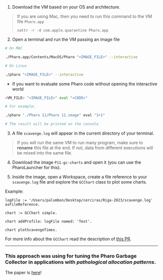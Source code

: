 1. Download the VM based on your OS and architecture.

> If you are using Mac, then you need to run this command to the VM file `Pharo.app`
> 
> `xattr -r -d com.apple.quarantine Pharo.app`

2. Open a terminal and run the VM passing an image file

```bash
# On MAC

./Pharo.app/Contents/MacOS/Pharo "<IMAGE_FILE>" --interactive

# On Linux

./pharo "<IMAGE_FILE>" --interactive
```

  - If you want to evaluate some Pharo code without opening the interactive world

```bash
<VM_FILE> "<IMAGE_FILE>" eval "<CODE>"

# For example:

./pharo "./Pharo 11/Pharo 11.image" eval "1+1"

# The result will be printed on the console
```

3. A file `scavenge.log` will appear in the current directory of your terminal.

> If you will run the same VM to run many program, make sure to **rename** this file at the end.
> If not, data from different executions will be mixed into the same file.

4. Download the image `P11-gc-charts` and open it (you can use the PharoLauncher for this).

5. Inside the image, open a Workspace, create a file reference to your `scavenge.log` file and explore the `GCChart` class to plot some charts.

Example:
```st
logFile := '/Users/palumbon/Desktop/cerciras/Riga-2023/scavenge.log' asFileReference.

chart := GCChart simple.

chart addProfile: logFile named: 'Test'.

chart plotScavengeTimes.
```

For more info about the `GCChart` read the description of [this PR](https://github.com/tesonep/benchy/pull/23).

-------------

### This approach was using for tuning the Pharo Garbage Collector in applications with _pathological allocation patterns_.
The paper is [here](https://github.com/ESUG/esug.github.io/blob/source/2023-Conference/iwst/papers/IWST_2023_paper_6.pdf)!
